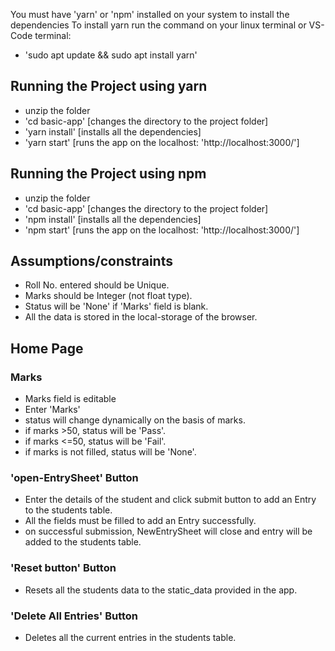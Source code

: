 You must have 'yarn' or 'npm' installed on your system to install the dependencies
To install yarn run the command on your linux terminal or VS-Code terminal:

- 'sudo apt update && sudo apt install yarn'

## Running the Project using yarn

- unzip the folder
- 'cd basic-app' [changes the directory to the project folder]
- 'yarn install' [installs all the dependencies]
- 'yarn start' [runs the app on the localhost: 'http://localhost:3000/']

## Running the Project using npm

- unzip the folder
- 'cd basic-app' <Project-Folder-Name> [changes the directory to the project folder]
- 'npm install' [installs all the dependencies]
- 'npm start' [runs the app on the localhost: 'http://localhost:3000/']

## Assumptions/constraints

- Roll No. entered should be Unique.
- Marks should be Integer (not float type).
- Status will be 'None' if 'Marks' field is blank.
- All the data is stored in the local-storage of the browser.

## Home Page

### Marks

- Marks field is editable
- Enter 'Marks'
- status will change dynamically on the basis of marks.
- if marks >50, status will be 'Pass'.
- if marks <=50, status will be 'Fail'.
- if marks is not filled, status will be 'None'.

### 'open-EntrySheet' Button

- Enter the details of the student and click submit button to add an Entry to the students table.
- All the fields must be filled to add an Entry successfully.
- on successful submission, NewEntrySheet will close and entry will be added to the students table.

### 'Reset button' Button

- Resets all the students data to the static_data provided in the app.

### 'Delete All Entries' Button

- Deletes all the current entries in the students table.
